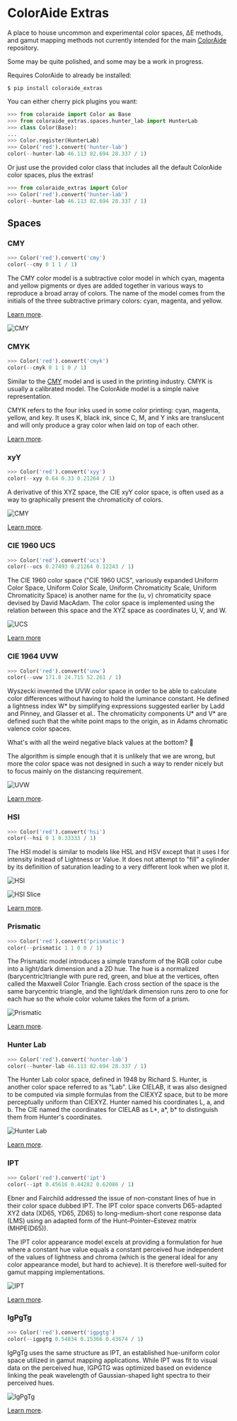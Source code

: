 # ColorAide Extras

A place to house uncommon and experimental color spaces, ∆E methods, and gamut mapping methods not currently intended
for the main [ColorAide](https://github.com/facelessuser/coloraide) repository.

Some may be quite polished, and some may be a work in progress.

Requires ColorAide to already be installed:

```console
$ pip install coloraide_extras
```

You can either cherry pick plugins you want:

```py
>>> from coloraide import Color as Base
>>> from coloraide_extras.spaces.hunter_lab import HunterLab
>>> class Color(Base):
... 
>>> Color.register(HunterLab)
>>> Color('red').convert('hunter-lab')
color(--hunter-lab 46.113 82.694 28.337 / 1)
```

Or just use the provided color class that includes all the default ColorAide color spaces, plus the extras!

```py
>>> from coloraide_extras import Color
>>> Color('red').convert('hunter-lab')
color(--hunter-lab 46.113 82.694 28.337 / 1)
```

## Spaces

### CMY

```py
>>> Color('red').convert('cmy')
color(--cmy 0 1 1 / 1)
```

The CMY color model is a subtractive color model in which cyan, magenta and yellow pigments or dyes are added together
in various ways to reproduce a broad array of colors. The name of the model comes from the initials of the three
subtractive primary colors: cyan, magenta, and yellow.

[Learn more](https://en.wikipedia.org/wiki/CMY_color_model).

![CMY](https://github.com/facelessuser/coloraide-extras/blob/main/images/cmy.png)

### CMYK

```py
>>> Color('red').convert('cmyk')
color(--cmyk 0 1 1 0 / 1)
```

Similar to the [CMY](#cmy) model and is used in the printing industry. CMYK is usually a calibrated model. The ColorAide
model is a simple naive representation.

CMYK refers to the four inks used in some color printing: cyan, magenta, yellow, and key. It uses K, black ink, since
C, M, and Y inks are translucent and will only produce a gray color when laid on top of each other.

[Learn more](https://en.wikipedia.org/wiki/CMY_color_model).

### xyY

```py
>>> Color('red').convert('xyy')
color(--xyy 0.64 0.33 0.21264 / 1)
```

A derivative of this XYZ space, the CIE xyY color space, is often used as a way to graphically present the chromaticity
of colors.

![CMY](https://github.com/facelessuser/coloraide-extras/blob/main/images/xyy.png)

[Learn more](https://en.wikipedia.org/wiki/CIE_1931_color_space#CIE_xy_chromaticity_diagram_and_the_CIE_xyY_color_space).

### CIE 1960 UCS

```py
>>> Color('red').convert('ucs')
color(--ucs 0.27493 0.21264 0.12243 / 1)
```

The CIE 1960 color space ("CIE 1960 UCS", variously expanded Uniform Color Space, Uniform Color Scale, Uniform
Chromaticity Scale, Uniform Chromaticity Space) is another name for the (u, v) chromaticity space devised by David
MacAdam. The color space is implemented using the relation between this space and the XYZ space as coordinates U, V, and
W.

![UCS](https://github.com/facelessuser/coloraide-extras/blob/main/images/ucs.png)

[Learn more](https://en.wikipedia.org/wiki/CIE_1960_color_space)

### CIE 1964 UVW

```py
>>> Color('red').convert('uvw')
color(--uvw 171.8 24.715 52.261 / 1)
```

Wyszecki invented the UVW color space in order to be able to calculate color differences without having to hold the
luminance constant. He defined a lightness index W* by simplifying expressions suggested earlier by Ladd and Pinney,
and Glasser et al.. The chromaticity components U* and V* are defined such that the white point maps to the origin,
as in Adams chromatic valence color spaces.

What's with all the weird negative black values at the bottom? :shrug:

The algorithm is simple enough that it is unlikely that we are wrong, but more the color space was not designed in such
a way to render nicely but to focus mainly on the distancing requirement.

![UVW](https://github.com/facelessuser/coloraide-extras/blob/main/images/uvw.png)

[Learn more](https://en.wikipedia.org/wiki/CIE_1964_color_space).

### HSI

```py
>>> Color('red').convert('hsi')
color(--hsi 0 1 0.33333 / 1)
```

The HSI model is similar to models like HSL and HSV except that it uses I for intensity instead of Lightness or Value.
It does not attempt to "fill" a cylinder by its definition of saturation leading to a very different look when we plot
it.

![HSI](https://github.com/facelessuser/coloraide-extras/blob/main/images/hsi.png)

![HSI Slice](https://github.com/facelessuser/coloraide-extras/blob/main/images/hsi-slice.png)

[Learn more](https://en.wikipedia.org/wiki/HSL_and_HSV#HSI_to_RGB).

### Prismatic

```py
>>> Color('red').convert('prismatic')
color(--prismatic 1 1 0 0 / 1)
```

The Prismatic model introduces a simple transform of the RGB color cube into a light/dark dimension and a 2D hue.  The
hue is a normalized (barycentric)triangle with pure red, green, and blue at the vertices, often called the Maxwell Color
Triangle.  Each cross section of the space is the same barycentric triangle, and the light/dark dimension runs zero to
one for each hue so the whole color volume takes the form of a prism.

![Prismatic](https://github.com/facelessuser/coloraide-extras/blob/main/images/prismatic.png)

[Learn more](http://psgraphics.blogspot.com/2015/10/prismatic-color-model.html).

### Hunter Lab

```py
>>> Color('red').convert('hunter-lab')
color(--hunter-lab 46.113 82.694 28.337 / 1)
```

The Hunter Lab color space, defined in 1948 by Richard S. Hunter, is another color space referred to as "Lab". Like
CIELAB, it was also designed to be computed via simple formulas from the CIEXYZ space, but to be more perceptually
uniform than CIEXYZ. Hunter named his coordinates L, a, and b. The CIE named the coordinates for CIELAB as L*, a*, b* to
distinguish them from Hunter's coordinates.

![Hunter Lab](https://github.com/facelessuser/coloraide-extras/blob/main/images/hunter-lab.png)

[Learn more](https://support.hunterlab.com/hc/en-us/articles/203997095-Hunter-Lab-Color-Scale-an08-96a2).

### IPT

```py
>>> Color('red').convert('ipt')
color(--ipt 0.45616 0.44282 0.62086 / 1)
```

Ebner and Fairchild addressed the issue of non-constant lines of hue in their color space dubbed IPT. The IPT color
space converts D65-adapted XYZ data (XD65, YD65, ZD65) to long-medium-short cone response data (LMS) using an adapted
form of the Hunt–Pointer–Estevez matrix (MHPE(D65)).

The IPT color appearance model excels at providing a formulation for hue where a constant hue value equals a constant
perceived hue independent of the values of lightness and chroma (which is the general ideal for any color appearance
model, but hard to achieve). It is therefore well-suited for gamut mapping implementations.

![IPT](https://github.com/facelessuser/coloraide-extras/blob/main/images/ipt.png)

[Learn more](https://www.researchgate.net/publication/21677980_Development_and_Testing_of_a_Color_Space_IPT_with_Improved_Hue_Uniformity.).

### IgPgTg

```py
>>> Color('red').convert('igpgtg')
color(--igpgtg 0.54834 0.15366 0.43674 / 1)
```

IgPgTg uses the same structure as IPT, an established hue-uniform color space utilized in gamut mapping applications.
While IPT was fit to visual data on the perceived hue, IGPGTG was optimized based on evidence linking the peak
wavelength of Gaussian-shaped light spectra to their perceived hues.

![IgPgTg](https://github.com/facelessuser/coloraide-extras/blob/main/images/igpgtg.png)

[Learn more](https://www.researchgate.net/publication/21677980_Development_and_Testing_of_a_Color_Space_IPT_with_Improved_Hue_Uniformity.).
